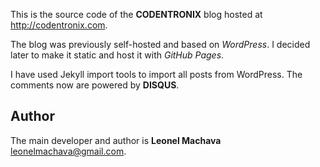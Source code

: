 This is the source code of the **CODENTRONIX** blog hosted at http://codentronix.com.

The blog was previously self-hosted and based on *WordPress*. I decided later to make it static and host it with *GitHub Pages*.

I have used Jekyll import tools to import all posts from WordPress. The comments now are powered by **DISQUS**.

## Author
The main developer and author is **Leonel Machava** <leonelmachava@gmail.com>.